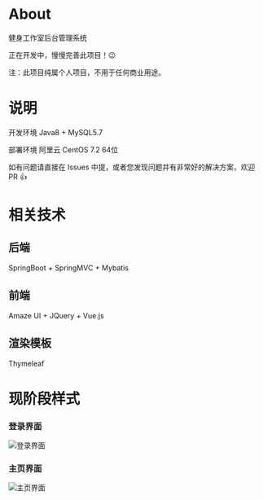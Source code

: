 # About

健身工作室后台管理系统

正在开发中，慢慢完善此项目！😉

注：此项目纯属个人项目，不用于任何商业用途。

# 说明

开发环境 Java8 + MySQL5.7  

部署环境 阿里云 CentOS 7.2 64位

如有问题请直接在 Issues 中提，或者您发现问题并有非常好的解决方案，欢迎 PR 👍

# 相关技术

## 后端
SpringBoot + SpringMVC + Mybatis 

## 前端

Amaze UI + JQuery + Vue.js 

## 渲染模板
Thymeleaf

# 现阶段样式

### 登录界面

![登录界面](https://ws4.sinaimg.cn/large/005SN4y5ly1g2ha3c6p4qj319n0mjmyl.jpg)

### 主页界面

![主页界面](https://ws1.sinaimg.cn/large/005SN4y5ly1g2ha3xmakej31ew0n3q62.jpg)

